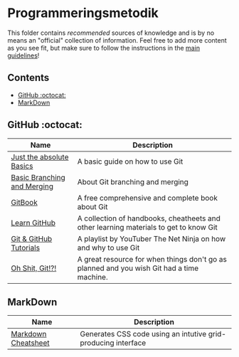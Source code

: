 # Programmeringsmetodik

This folder contains _recommended_ sources of knowledge and is by no means an "official" collection of information. Feel free to add more content as you see fit, but make sure to follow the instructions in the [main guidelines](https://github.com/bjornwann/fullstack-2020-resources/blob/master/README.md)!

## Contents

-   [GitHub :octocat:](#github-)
-   [MarkDown](#markdown)

## GitHub :octocat:

| Name                                                                                                    | Description                                                                              |
| ------------------------------------------------------------------------------------------------------- | ---------------------------------------------------------------------------------------- |
| [Just the absolute Basics](https://rogerdudler.github.io/git-guide/)                                    | A basic guide on how to use Git                                                          |
| [Basic Branching and Merging](https://git-scm.com/book/en/v2/Git-Branching-Basic-Branching-and-Merging) | About Git branching and merging                                                          |
| [GitBook](https://git-scm.com/book/en/v2)                                                               | A free comprehensive and complete book about Git                                         |
| [Learn GitHub](https://try.github.io/)                                                                  | A collection of handbooks, cheatheets and other learning materials to get to know Git    |
| [Git & GitHub Tutorials](https://www.youtube.com/playlist?list=PL4cUxeGkcC9goXbgTDQ0n_4TBzOO0ocPR)      | A playlist by YouTuber The Net Ninja on how and why to use Git                           |
| [Oh Shit, Git!?!](https://ohshitgit.com/)                                                               | A great resource for when things don't go as planned and you wish Git had a time machine.|

## MarkDown

| Name                                                                                 | Description                                                   |
| ------------------------------------------------------------------------------------ | ------------------------------------------------------------- |
| [Markdown Cheatsheet](https://guides.github.com/pdfs/markdown-cheatsheet-online.pdf) | Generates CSS code using an intutive grid-producing interface |
